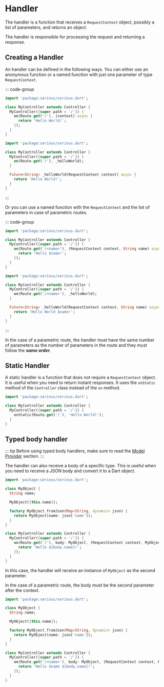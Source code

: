 # Handler

The handler is a function that receives a `RequestContext` object, possibly a list of parameters, and returns an object.

The handler is responsible for processing the request and returning a response.

## Creating a Handler

An handler can be defined in the following ways. You can either use an anonymous function or a named function with just one parameter of type `RequestContext`.

::: code-group

```dart [Anonymous Function (Context)]
import 'package:serinus/serinus.dart';

class MyController extends Controller {
  MyController({super.path = '/'}) {
    on(Route.get('/'), (context) async {
      return 'Hello World!';
    });
  }
}
```

```dart [Named Function (Context)]
import 'package:serinus/serinus.dart';

class MyController extends Controller {
  MyController({super.path = '/'}) {
    on(Route.get('/'), _helloWorld);
  }

  Future<String> _helloWorld(RequestContext context) async {
    return 'Hello World!';
  }
}
```

:::

Or you can use a named function with the `RequestContext` and the list of parameters in case of parametric routes.

::: code-group

```dart [Anonymous Function (Context, Parameters)]
import 'package:serinus/serinus.dart';

class MyController extends Controller {
  MyController({super.path = '/'}) {
    on(Route.get('/<name>'), (RequestContext context, String name) async {
      return 'Hello $name!';
    });
  }
}
```

```dart [Named Function (Context, Parameters)]
import 'package:serinus/serinus.dart';

class MyController extends Controller {
  MyController({super.path = '/'}) {
    on(Route.get('/<name>'), _helloWorld);
  }

  Future<String> _helloWorld(RequestContext context, String name) async {
    return 'Hello World $name!';
  }
}
```

:::

In the case of a parametric route, the handler must have the same number of parameters as the number of parameters in the route and they must follow the _**same order**_.

## Static Handler

A static handler is a function that does not require a `RequestContext` object. It is useful when you need to return instant responses. It uses the `onStatic` method of the `Controller` class instead of the `on` method.

```dart
import 'package:serinus/serinus.dart';

class MyController extends Controller {
  MyController({super.path = '/'}) {
    onStatic(Route.get('/'), 'Hello World!');
  }
}
```

## Typed body handler

::: tip
Before using typed body handlers, make sure to read the [Model Provider](/next/techniques/model_provider) section.
:::

The handler can also receive a body of a specific type. This is useful when you need to receive a JSON body and convert it to a Dart object.

```dart
import 'package:serinus/serinus.dart';

class MyObject {
  String name;

  MyObject({this.name});

  factory MyObject.fromJson(Map<String, dynamic> json) {
    return MyObject(name: json['name']);
  }
}

class MyController extends Controller {
  MyController({super.path = '/'}) {
    on(Route.get('/'), body: MyObject, (RequestContext context, MyObject body) async {
      return 'Hello ${body.name}!';
    });
  }
}
```

In this case, the handler will receive an instance of `MyObject` as the second parameter.

In the case of a parametric route, the body must be the second parameter after the context.

```dart
import 'package:serinus/serinus.dart';

class MyObject {
  String name;

  MyObject({this.name});

  factory MyObject.fromJson(Map<String, dynamic> json) {
    return MyObject(name: json['name']);
  }
}

class MyController extends Controller {
  MyController({super.path = '/'}) {
    on(Route.get('/<name>'), body: MyObject, (RequestContext context, MyObject body, String name) async {
      return 'Hello $name ${body.name}!';
    });
  }
}
```